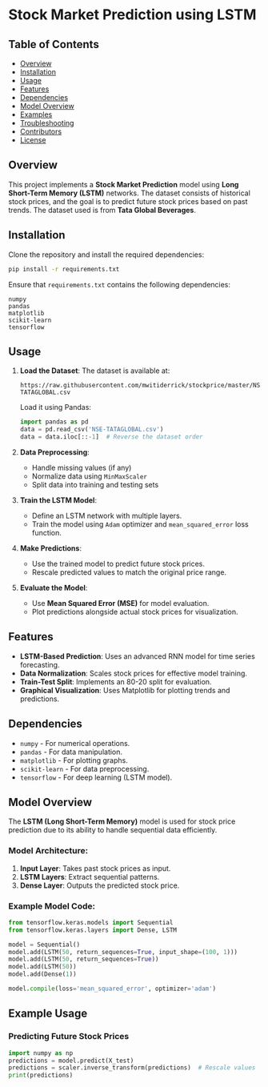 # Stock Market Prediction using LSTM
## Table of Contents
- [Overview](#-overview)
- [Installation](#-installation)
- [Usage](#-usage)
- [Features](#-features)
- [Dependencies](#-dependencies)
- [Model Overview](#-model-overview)
- [Examples](#-examples)
- [Troubleshooting](#-troubleshooting)
- [Contributors](#-contributors)
- [License](#-license)

## Overview
This project implements a **Stock Market Prediction** model using **Long Short-Term Memory (LSTM)** networks. The dataset consists of historical stock prices, and the goal is to predict future stock prices based on past trends. The dataset used is from **Tata Global Beverages**.



## Installation

Clone the repository and install the required dependencies:

```bash
pip install -r requirements.txt
```

Ensure that `requirements.txt` contains the following dependencies:

```
numpy
pandas
matplotlib
scikit-learn
tensorflow
```

## Usage

1. **Load the Dataset**:
   The dataset is available at:
   ```
   https://raw.githubusercontent.com/mwitiderrick/stockprice/master/NSE-TATAGLOBAL.csv
   ```
   Load it using Pandas:
   ```python
   import pandas as pd
   data = pd.read_csv('NSE-TATAGLOBAL.csv')
   data = data.iloc[::-1]  # Reverse the dataset order
   ```

2. **Data Preprocessing**:
   - Handle missing values (if any)
   - Normalize data using `MinMaxScaler`
   - Split data into training and testing sets

3. **Train the LSTM Model**:
   - Define an LSTM network with multiple layers.
   - Train the model using `Adam` optimizer and `mean_squared_error` loss function.

4. **Make Predictions**:
   - Use the trained model to predict future stock prices.
   - Rescale predicted values to match the original price range.

5. **Evaluate the Model**:
   - Use **Mean Squared Error (MSE)** for model evaluation.
   - Plot predictions alongside actual stock prices for visualization.

## Features

- **LSTM-Based Prediction**: Uses an advanced RNN model for time series forecasting.
- **Data Normalization**: Scales stock prices for effective model training.
- **Train-Test Split**: Implements an 80-20 split for evaluation.
- **Graphical Visualization**: Uses Matplotlib for plotting trends and predictions.

## Dependencies

- `numpy` - For numerical operations.
- `pandas` - For data manipulation.
- `matplotlib` - For plotting graphs.
- `scikit-learn` - For data preprocessing.
- `tensorflow` - For deep learning (LSTM model).

## Model Overview

The **LSTM (Long Short-Term Memory)** model is used for stock price prediction due to its ability to handle sequential data efficiently.

### Model Architecture:
1. **Input Layer**: Takes past stock prices as input.
2. **LSTM Layers**: Extract sequential patterns.
3. **Dense Layer**: Outputs the predicted stock price.

### Example Model Code:
```python
from tensorflow.keras.models import Sequential
from tensorflow.keras.layers import Dense, LSTM

model = Sequential()
model.add(LSTM(50, return_sequences=True, input_shape=(100, 1)))
model.add(LSTM(50, return_sequences=True))
model.add(LSTM(50))
model.add(Dense(1))

model.compile(loss='mean_squared_error', optimizer='adam')
```

## Example Usage

### Predicting Future Stock Prices

```python
import numpy as np
predictions = model.predict(X_test)
predictions = scaler.inverse_transform(predictions)  # Rescale values
print(predictions)
```



